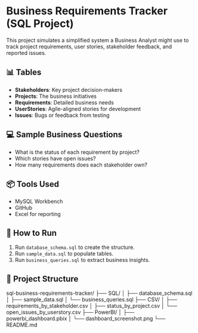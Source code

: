 # Business Requirements Tracker (SQL Project)

This project simulates a simplified system a Business Analyst might use to track project requirements, user stories, stakeholder feedback, and reported issues.

## 📊 Tables
- **Stakeholders**: Key project decision-makers
- **Projects**: The business initiatives
- **Requirements**: Detailed business needs
- **UserStories**: Agile-aligned stories for development
- **Issues**: Bugs or feedback from testing

## 💻 Sample Business Questions
- What is the status of each requirement by project?
- Which stories have open issues?
- How many requirements does each stakeholder own?

## 📦 Tools Used
- MySQL Workbench
- GitHub
- Excel for reporting

## 📁 How to Run
1. Run `database_schema.sql` to create the structure.
2. Run `sample_data.sql` to populate tables.
3. Run `business_queries.sql` to extract business insights.

## 📁 Project Structure

sql-business-requirements-tracker/
├── SQL/
│ ├── database_schema.sql
│ ├── sample_data.sql
│ └── business_queries.sql
├── CSV/
│ ├── requirements_by_stakeholder.csv
│ ├── status_by_project.csv
│ └── open_issues_by_userstory.csv
├── PowerBI/
│ ├── powerbi_dashboard.pbix
│ └── dashboard_screenshot.png
└── README.md
